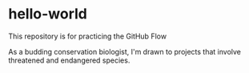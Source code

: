 # hello-world
This repository is for practicing the GitHub Flow

As a budding conservation biologist, I'm drawn to projects that involve threatened and endangered species.  
